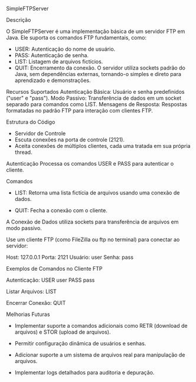 SimpleFTPServer

Descrição

O SimpleFTPServer é uma implementação básica de um servidor FTP em Java. Ele suporta os comandos FTP fundamentais, como:

- USER: Autenticação do nome de usuário.
- PASS: Autenticação de senha.
- LIST: Listagem de arquivos fictícios.
- QUIT: Encerramento da conexão.
O servidor utiliza sockets padrão do Java, sem dependências externas, tornando-o simples e direto para aprendizado e demonstrações.

Recursos Suportados
Autenticação Básica: Usuário e senha predefinidos ("user" e "pass").
Modo Passivo: Transferência de dados em um socket separado para comandos como LIST.
Mensagens de Resposta: Respostas formatadas no padrão FTP para interação com clientes FTP.

Estrutura do Código

- Servidor de Controle
- Escuta conexões na porta de controle (2121).
- Aceita conexões de múltiplos clientes, cada uma tratada em sua própria thread.

Autenticação Processa os comandos USER e PASS para autenticar o cliente.

Comandos

- LIST: Retorna uma lista fictícia de arquivos usando uma conexão de dados.

- QUIT: Fecha a conexão com o cliente.

A Conexão de Dados utiliza sockets para transferência de arquivos em modo passivo.

Use um cliente FTP (como FileZilla ou ftp no terminal) para conectar ao servidor:

Host: 127.0.0.1
Porta: 2121
Usuário: user
Senha: pass

Exemplos de Comandos no Cliente FTP

Autenticação:
USER user
PASS pass

Listar Arquivos:
LIST

Encerrar Conexão:
QUIT

Melhorias Futuras

- Implementar suporte a comandos adicionais como RETR (download de arquivos) e STOR (upload de arquivos).

- Permitir configuração dinâmica de usuários e senhas.

- Adicionar suporte a um sistema de arquivos real para manipulação de arquivos.

- Implementar logs detalhados para auditoria e depuração.